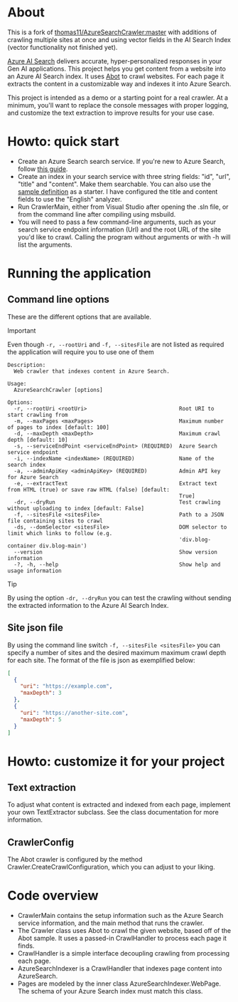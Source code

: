 # About

This is a fork of [thomas11/AzureSearchCrawler:master](https://github.com/thomas11/AzureSearchCrawler) with additions of crawling multiple sites at once and using vector fields in the AI Search Index (vector functionality not finished yet).

[Azure AI Search](https://azure.microsoft.com/en-us/products/ai-services/ai-search/) delivers accurate, hyper-personalized responses in your Gen AI applications. This project helps you get content from a website into an Azure AI Search index. It uses [Abot](https://github.com/sjdirect/abot) to crawl websites. For each page it extracts the content in a customizable way and indexes it into Azure Search.

This project is intended as a demo or a starting point for a real crawler. At a minimum, you'll want to replace the console messages with proper logging, and customize the text extraction to improve results for your use case.

# Howto: quick start

- Create an Azure Search search service. If you're new to Azure Search, follow [this guide](https://docs.microsoft.com/en-us/azure/search/search-create-service-portal).
- Create an index in your search service with three string fields: "id", "url", "title" and "content". Make them searchable. You can also use the [sample definition](./index.json) as a starter. I have configured the title and content fields to use the "English" analyzer.
- Run CrawlerMain, either from Visual Studio after opening the .sln file, or from the command line after compiling using msbuild.
- You will need to pass a few command-line arguments, such as your search service endpoint information (Url) and the root URL of the site you'd like to crawl. Calling the program without arguments or with -h will list the arguments.

# Running the application

## Command line options
These are the different options that are available.
> [!IMPORTANT]
> Even though `-r, --rootUri` and `-f, --sitesFile` are not listed as required the application will require you to use one of them
```
Description:
  Web crawler that indexes content in Azure Search.

Usage:
  AzureSearchCrawler [options]

Options:
  -r, --rootUri <rootUri>                             Root URI to start crawling from
  -m, --maxPages <maxPages>                           Maximum number of pages to index [default: 100]
  -d, --maxDepth <maxDepth>                           Maximum crawl depth [default: 10]
  -s, --serviceEndPoint <serviceEndPoint> (REQUIRED)  Azure Search service endpoint
  -i, --indexName <indexName> (REQUIRED)              Name of the search index
  -a, --adminApiKey <adminApiKey> (REQUIRED)          Admin API key for Azure Search
  -e, --extractText                                   Extract text from HTML (true) or save raw HTML (false) [default:
                                                      True]
  -dr, --dryRun                                       Test crawling without uploading to index [default: False]
  -f, --sitesFile <sitesFile>                         Path to a JSON file containing sites to crawl
  -ds, --domSelector <sitesFile>                      DOM selector to limit which links to follow (e.g.
                                                      'div.blog-container div.blog-main')
  --version                                           Show version information
  -?, -h, --help                                      Show help and usage information
```
> [!TIP]
> By using the option `-dr, --dryRun` you can test the crawling without sending the extracted information to the Azure AI Search Index.

## Site json file
By using the command line switch `-f, --sitesFile <sitesFile>` you can specify a number of sites and the desired maximum maximum crawl depth for each site. The format of the file is json as exemplified below:
```json
[
  {
    "uri": "https://example.com",
    "maxDepth": 3
  },
  {
    "uri": "https://another-site.com",
    "maxDepth": 5
  }
]
```

# Howto: customize it for your project

## Text extraction

To adjust what content is extracted and indexed from each page, implement your own TextExtractor subclass. See the class documentation for more information.

## CrawlerConfig

The Abot crawler is configured by the method Crawler.CreateCrawlConfiguration, which you can adjust to your liking.

# Code overview

- CrawlerMain contains the setup information such as the Azure Search service information, and the main method that runs the crawler.
- The Crawler class uses Abot to crawl the given website, based off of the Abot sample. It uses a passed-in CrawlHandler to process each page it finds.
- CrawlHandler is a simple interface decoupling crawling from processing each page.
- AzureSearchIndexer is a CrawlHandler that indexes page content into AzureSearch.
- Pages are modeled by the inner class AzureSearchIndexer.WebPage. The schema of your Azure Search index must match this class.

